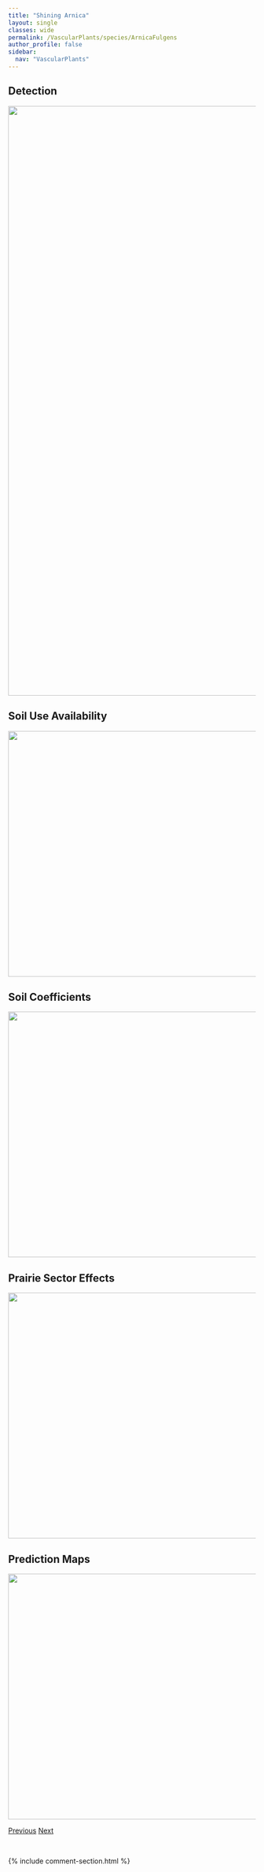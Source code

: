 ```yaml
---
title: "Shining Arnica"
layout: single
classes: wide
permalink: /VascularPlants/species/ArnicaFulgens
author_profile: false
sidebar:
  nav: "VascularPlants"
---
```


<h2>Detection</h2>

<a href="https://drive.google.com/uc?export=view&id=1KS3P_1HB50kocIUS_yqxSMGJDk0vSw7B">
<img src="https://drive.google.com/uc?export=view&id=1KS3P_1HB50kocIUS_yqxSMGJDk0vSw7B" height = "1200" width = "800">
</a>


<h2>Soil Use Availability</h2>

<a href="https://drive.google.com/uc?export=view&id=11ipnOgTUOucRn3rJq93N9xKBPLsBfBa7">
<img src="https://drive.google.com/uc?export=view&id=11ipnOgTUOucRn3rJq93N9xKBPLsBfBa7" height = "500" width = "1000">
</a>


<h2>Soil Coefficients</h2>

<a href="https://drive.google.com/uc?export=view&id=12w0FCK0PiN8OIgWVInJ_IJGeN2l0hv21">
<img src="https://drive.google.com/uc?export=view&id=12w0FCK0PiN8OIgWVInJ_IJGeN2l0hv21" height = "500" width = "1000">
</a>


<h2>Prairie Sector Effects</h2>

<a href="https://drive.google.com/uc?export=view&id=1M8dkOOo2SPOCUMszQRThP8v5ZkcNYOv0">
<img src="https://drive.google.com/uc?export=view&id=1M8dkOOo2SPOCUMszQRThP8v5ZkcNYOv0" height = "500" width = "1000">
</a>


<h2>Prediction Maps</h2>

<a href="https://drive.google.com/uc?export=view&id=1JND7RXzHh8iq08BVOHKe_noaxHxyS-qz">
<img src="https://drive.google.com/uc?export=view&id=1JND7RXzHh8iq08BVOHKe_noaxHxyS-qz" height = "500" width = "1000">
</a>


<a href="/DevelopmentWebsite/VascularPlants/species/ArnicaCordifolia" class="pagination--pager" title="Heart-leaved Arnica">Previous</a> <a href="/DevelopmentWebsite/VascularPlants/species/ArnicaLatifolia" class="pagination--pager" title="Arnica latifolia">Next</a>

<p>&nbsp;</p>

{% include comment-section.html %}
